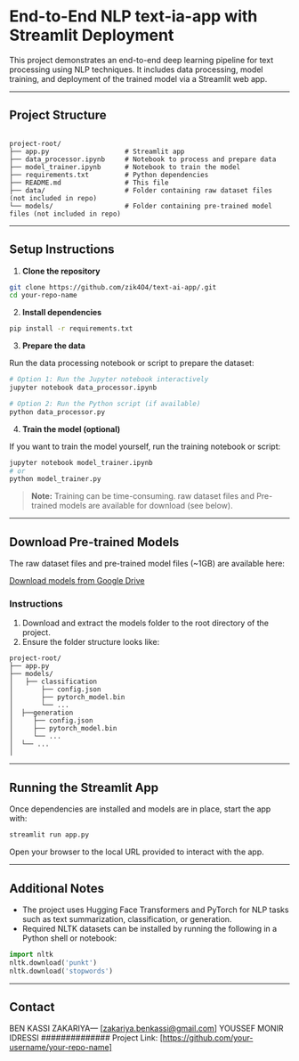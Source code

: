 # End-to-End NLP text-ia-app with Streamlit Deployment

This project demonstrates an end-to-end deep learning pipeline for text processing using NLP techniques. It includes data processing, model training, and deployment of the trained model via a Streamlit web app.

---

## Project Structure
```

project-root/
├── app.py                   # Streamlit app
├── data_processor.ipynb     # Notebook to process and prepare data
├── model_trainer.ipynb      # Notebook to train the model
├── requirements.txt         # Python dependencies
├── README.md                # This file
├── data/                    # Folder containing raw dataset files (not included in repo)
└── models/                  # Folder containing pre-trained model files (not included in repo)

````
---

## Setup Instructions

1. **Clone the repository**

```bash
git clone https://github.com/zik4O4/text-ai-app/.git
cd your-repo-name
````

2. **Install dependencies**

```bash
pip install -r requirements.txt
````

3. **Prepare the data**

Run the data processing notebook or script to prepare the dataset:

```bash
# Option 1: Run the Jupyter notebook interactively
jupyter notebook data_processor.ipynb

# Option 2: Run the Python script (if available)
python data_processor.py
```

4. **Train the model (optional)**

If you want to train the model yourself, run the training notebook or script:

```bash
jupyter notebook model_trainer.ipynb
# or
python model_trainer.py
```

> **Note:** Training can be time-consuming. raw dataset files and Pre-trained models are available for download (see below).

---

## Download Pre-trained Models

The raw dataset files and pre-trained model files (~1GB) are available here:

[Download models from Google Drive](https://drive.google.com/drive/folders/1kAg0OC9PlwAYGyQW9_Ua0DsMcUX7Nzeb?usp=sharing)

### Instructions

1. Download and extract the models folder to the root directory of the project.
2. Ensure the folder structure looks like:

```
project-root/
├── app.py
├── models/
│   ├── classification
│       ├── config.json
│       ├── pytorch_model.bin
│       └── ...
│  ├──generation
│     ├── config.json
│     ├── pytorch_model.bin
│     └── ...
│  └── ... 
│   
```

---

## Running the Streamlit App

Once dependencies are installed and models are in place, start the app with:

```bash
streamlit run app.py
```

Open your browser to the local URL provided to interact with the app.

---

## Additional Notes

* The project uses Hugging Face Transformers and PyTorch for NLP tasks such as text summarization, classification, or generation.
* Required NLTK datasets can be installed by running the following in a Python shell or notebook:

```python
import nltk
nltk.download('punkt')
nltk.download('stopwords')
```

---

## Contact

BEN KASSI ZAKARIYA— [zakariya.benkassi@gmail.com]
YOUSSEF MONIR IDRESSI ##############
Project Link: [https://github.com/your-username/your-repo-name]



